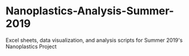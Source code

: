 # Nanoplastics-Analysis-Summer-2019
Excel sheets, data visualization, and analysis scripts for Summer 2019's Nanoplastics Project
